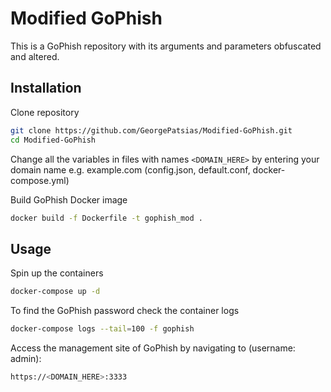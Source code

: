 # Modified GoPhish
This is a GoPhish repository with its arguments and parameters obfuscated and altered.

## Installation
Clone repository
```bash
git clone https://github.com/GeorgePatsias/Modified-GoPhish.git
cd Modified-GoPhish
```
Change all the variables in files with names `<DOMAIN_HERE>` by entering your domain name e.g. example.com (config.json, default.conf, docker-compose.yml)

Build GoPhish Docker image
```bash
docker build -f Dockerfile -t gophish_mod .
```

## Usage
Spin up the containers
```bash
docker-compose up -d
```

To find the GoPhish password check the container logs
```bash
docker-compose logs --tail=100 -f gophish
```

Access the management site of GoPhish by navigating to (username: admin):
```bash
https://<DOMAIN_HERE>:3333
```
